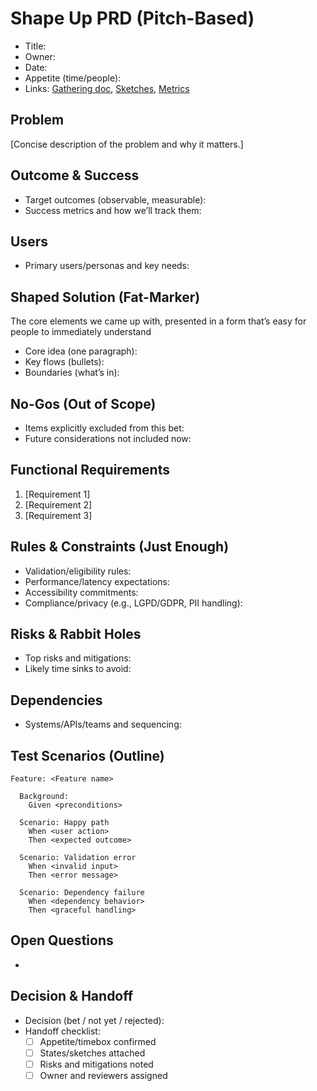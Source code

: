# Shape Up PRD (Pitch-Based)

- Title: 
- Owner: 
- Date: 
- Appetite (time/people): 
- Links: [Gathering doc](), [Sketches](), [Metrics]()

## Problem

[Concise description of the problem and why it matters.]

## Outcome & Success

- Target outcomes (observable, measurable): 
- Success metrics and how we’ll track them: 

## Users

- Primary users/personas and key needs: 

## Shaped Solution (Fat-Marker)
 The core elements we came up with, presented in a form that’s easy for people to immediately understand

- Core idea (one paragraph): 
- Key flows (bullets): 
- Boundaries (what’s in): 

## No-Gos (Out of Scope)

- Items explicitly excluded from this bet:
- Future considerations not included now:

## Functional Requirements

1. [Requirement 1]
2. [Requirement 2]
3. [Requirement 3]

## Rules & Constraints (Just Enough)

- Validation/eligibility rules: 
- Performance/latency expectations: 
- Accessibility commitments: 
- Compliance/privacy (e.g., LGPD/GDPR, PII handling): 

## Risks & Rabbit Holes

- Top risks and mitigations: 
- Likely time sinks to avoid: 

## Dependencies

- Systems/APIs/teams and sequencing: 

## Test Scenarios (Outline)

```gherkin
Feature: <Feature name>

  Background:
    Given <preconditions>

  Scenario: Happy path
    When <user action>
    Then <expected outcome>

  Scenario: Validation error
    When <invalid input>
    Then <error message>

  Scenario: Dependency failure
    When <dependency behavior>
    Then <graceful handling>
```

## Open Questions

- 

## Decision & Handoff

- Decision (bet / not yet / rejected): 
- Handoff checklist:
  - [ ] Appetite/timebox confirmed
  - [ ] States/sketches attached
  - [ ] Risks and mitigations noted
  - [ ] Owner and reviewers assigned
